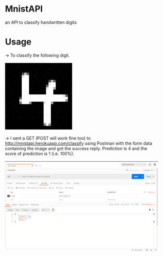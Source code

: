 # MnistAPI
an API to classify handwritten digits
# Usage
-> To classify the following digit.
<br>
<br>
![Image of handwritten 4](https://github.com/drone911/MnistAPI/blob/master/example/mnist_4.png)
<br>
<br>
-> I sent a GET (POST will work fine too) to http://mnistapi.herokuapp.com/classify using Postman with the form data containing the image and got the success reply. Prediction is 4 and the score of prediction is 1 (i.e. 100%).
<br>
<br>
![Image of sending request](https://github.com/drone911/MnistAPI/blob/master/example/mnist_postman_eg.PNG)
<br>
